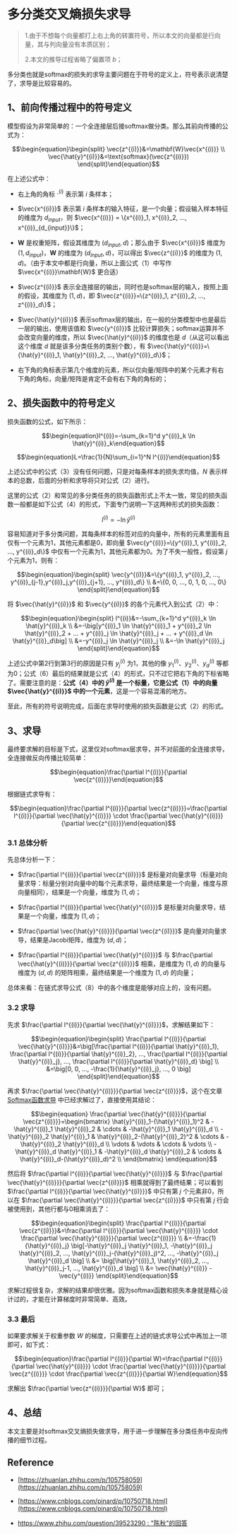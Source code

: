 # 多分类交叉熵损失求导

> 1.由于不想每个向量都打上右上角的转置符号，所以本文的向量都是行向量，其与列向量没有本质区别；
> 
> 2.本文的推导过程省略了偏置项 $b$；

多分类也就是softmax的损失的求导主要问题在于符号的定义上，符号表示说清楚了，求导是比较容易的。

## 1、前向传播过程中的符号定义

模型假设为非常简单的：一个全连接层后接softmax做分类。那么其前向传播的公式为：

$$\begin{equation}\begin{split}
\vec{z^{(i)}}&=\mathbf{W}\vec{x^{(i)}} \\
\vec{\hat{y}^{(i)}}&=\text{softmax}(\vec{z^{(i)}})
\end{split}\end{equation}$$

在上述公式中：

* 右上角的角标 $\cdot^{(i)}$ 表示第 $i$ 条样本；

* $\vec{x^{(i)}}$ 表示第 $i$ 条样本的输入特征，是一个向量；假设输入样本特征的维度为 $d_{input}$，则 $\vec{x^{(i)}} = \{x^{(i)}_1, x^{(i)}_2, ..., x^{(i)}_{d_{input}}\}$；

* $\mathbf{W}$ 是权重矩阵，假设其维度为 $(d_{input}, d)$；那么由于 $\vec{x^{(i)}}$ 维度为 $(1, d_{input})$，$\mathbf{W}$ 的维度为 $(d_{input}, d)$，可以得出 $\vec{z^{(i)}}$ 的维度为 $(1, d)$。（由于本文中都是行向量，所以上面公式（1）中写作 $\vec{x^{(i)}}\mathbf{W}$ 更合适）

* $\vec{z^{(i)}}$ 表示全连接层的输出，同时也是softmax层的输入，按照上面的假设，其维度为 $(1, d)$，即 $\vec{z^{(i)}}=\{z^{(i)}_1, z^{(i)}_2, ..., z^{(i)}_d\}$；

* $\vec{\hat{y}^{(i)}}$ 表示softmax层的输出，在一般的分类模型中也是最后一层的输出，使用该值和 $\vec{y^{(i)}}$ 比较计算损失；softmax运算并不会改变向量的维度，所以 $\vec{\hat{y}^{(i)}}$ 的维度也是 $d$（从这可以看出这个维度 $d$ 就是该多分类任务的类别个数），有 $\vec{\hat{y}^{(i)}}=\{\hat{y}^{(i)}_1, \hat{y}^{(i)}_2, ..., \hat{y}^{(i)}_d\}$；

* 右下角的角标表示第几个维度的元素，所以仅向量/矩阵中的某个元素才有右下角的角标，向量/矩阵是肯定不会有右下角的角标的；

## 2、损失函数中的符号定义

损失函数的公式，如下所示：

$$\begin{equation}l^{(i)}=-\sum_{k=1}^d y^{(i)}_k \ln \hat{y}^{(i)}_k\end{equation}$$

$$\begin{equation}L=\frac{1}{N}\sum_{i=1}^N l^{(i)}\end{equation}$$

上述公式中的公式（3）没有任何问题，只是对每条样本的损失求均值，$N$ 表示样本的总数，后面的分析和求导将只对公式（2）进行。

这里的公式（2）和常见的多分类任务的损失函数形式上不太一致，常见的损失函数一般都是如下公式（4）的形式，下面专门说明一下这两种形式的损失函数：

$$\begin{equation}l^{(i)}=-\ln \hat{y}^{(i)}\end{equation}$$

容易知道对于多分类问题，其每条样本的标签对应的向量中，所有的元素里面有且仅有一个元素为1，其他元素都是0，即向量 $\vec{y^{(i)}}=\{y^{(i)}_1, y^{(i)}_2, ..., y^{(i)}_d\}$ 中仅有一个元素为1，其他元素都为0。为了不失一般性，假设第 $j$ 个元素为1，则有：

$$\begin{equation}\begin{split}
\vec{y^{(i)}}&=\{y^{(i)}_1, y^{(i)}_2, ..., y^{(i)}_{j-1},y^{(i)}_j,y^{(i)}_{j+1}, ..., y^{(i)}_d\} \\
&=\{0, 0, ..., 0, 1, 0, ..., 0\}
\end{split}\end{equation}$$

将 $\vec{\hat{y}^{(i)}}$ 和 $\vec{y^{(i)}}$ 的各个元素代入到公式（2）中：

$$\begin{equation}\begin{split}
l^{(i)}&=-\sum_{k=1}^d y^{(i)}_k \ln \hat{y}^{(i)}_k \\
&=-\big[y^{(i)}_1 \ln \hat{y}^{(i)}_1 + y^{(i)}_2 \ln \hat{y}^{(i)}_2 + ... + y^{(i)}_j \ln \hat{y}^{(i)}_j + ... + y^{(i)}_d \ln \hat{y}^{(i)}_d\big] \\
&=-y^{(i)}_j \ln \hat{y}^{(i)}_j \\
&=-\ln \hat{y}^{(i)}_j
\end{split}\end{equation}$$

上述公式中第2行到第3行的原因是只有 $y^{(i)}_j$ 为1，其他的像 $y^{(i)}_1$、$y^{(i)}_2$、$y^{(i)}_d$ 等都为0；公式（6）最后的结果就是公式（4）的形式，只不过它把右下角的下标省略了。需要注意的是：**公式（4）中的 $\hat{y}^{(i)}$ 是一个标量，它是公式（1）中的向量 $\vec{\hat{y}^{(i)}}$ 中的一个元素**，这是一个容易混淆的地方。

至此，所有的符号说明完成，后面在求导时使用的损失函数是公式（2）的形式。

## 3、求导

最终要求解的目标是下式，这里仅对softmax层求导，并不对前面的全连接求导，全连接做反向传播比较简单：

$$\begin{equation}\frac{\partial l^{(i)}}{\partial \vec{z^{(i)}}}\end{equation}$$

根据链式求导有：

$$\begin{equation}\frac{\partial l^{(i)}}{\partial \vec{z^{(i)}}}=\frac{\partial l^{(i)}}{\partial \vec{\hat{y}^{(i)}}} \cdot \frac{\partial \vec{\hat{y}^{(i)}}}{\partial \vec{z^{(i)}}}\end{equation}$$

### 3.1 总体分析

先总体分析一下：

* $\frac{\partial l^{(i)}}{\partial \vec{z^{(i)}}}$ 是标量对向量求导（标量对向量求导：标量分别对向量中的每个元素求导，最终结果是一个向量，维度与原向量相同），结果是一个向量，维度为 $(1, d)$；

* $\frac{\partial l^{(i)}}{\partial \vec{\hat{y}^{(i)}}}$ 是标量对向量求导，结果是一个向量，维度为 $(1, d)$；

* $\frac{\partial \vec{\hat{y}^{(i)}}}{\partial \vec{z^{(i)}}}$ 是向量对向量求导，结果是Jacobi矩阵，维度为 $(d, d)$；

* $\frac{\partial l^{(i)}}{\partial \vec{\hat{y}^{(i)}}}$ 与 $\frac{\partial \vec{\hat{y}^{(i)}}}{\partial \vec{z^{(i)}}}$ 相乘，是维度为 $(1, d)$ 的向量与维度为 $(d, d)$ 的矩阵相乘，最终结果是一个维度为 $(1, d)$ 的向量；

总体来看：在链式求导公式（8）中的各个维度是能够对应上的，没有问题。

### 3.2 求导

先求 $\frac{\partial l^{(i)}}{\partial \vec{\hat{y}^{(i)}}}$，求解结果如下：

$$\begin{equation}\begin{split}
\frac{\partial l^{(i)}}{\partial \vec{\hat{y}^{(i)}}}&=\big[\frac{\partial l^{(i)}}{\partial \hat{y}^{(i)}_1}, \frac{\partial l^{(i)}}{\partial \hat{y}^{(i)}_2}, ..., \frac{\partial l^{(i)}}{\partial \hat{y}^{(i)}_j}, ..., \frac{\partial l^{(i)}}{\partial \hat{y}^{(i)}_d} \big] \\
&=\big[0, 0, ..., -\frac{1}{\hat{y}^{(i)}_j}, ..., 0 \big]
\end{split}\end{equation}$$

再求 $\frac{\partial \vec{\hat{y}^{(i)}}}{\partial \vec{z^{(i)}}}$，这个在文章 [Softmax函数求导](../Softmax函数求导/) 中已经求解过了，直接使用其结论：

$$\begin{equation}
\frac{\partial \vec{\hat{y}^{(i)}}}{\partial \vec{z^{(i)}}}=\begin{bmatrix}
   \hat{y}^{(i)}_1-(\hat{y}^{(i)}_1)^2 & -\hat{y}^{(i)}_1 \hat{y}^{(i)}_2 & \cdots & -\hat{y}^{(i)}_1 \hat{y}^{(i)}_d \\
   -\hat{y}^{(i)}_2 \hat{y}^{(i)}_1 & \hat{y}^{(i)}_2-(\hat{y}^{(i)}_2)^2 & \cdots & -\hat{y}^{(i)}_2 \hat{y}^{(i)}_d \\
   \vdots & \vdots & \cdots & \vdots \\
   -\hat{y}^{(i)}_d \hat{y}^{(i)}_1 & -\hat{y}^{(i)}_d \hat{y}^{(i)}_2 & \cdots & \hat{y}^{(i)}_d-(\hat{y}^{(i)}_d)^2 \\
\end{bmatrix}
\end{equation}$$

然后将 $\frac{\partial l^{(i)}}{\partial \vec{\hat{y}^{(i)}}}$ 与 $\frac{\partial \vec{\hat{y}^{(i)}}}{\partial \vec{z^{(i)}}}$ 相乘就得到了最终结果；可以看到 $\frac{\partial l^{(i)}}{\partial \vec{\hat{y}^{(i)}}}$ 中只有第 $j$ 个元素非0，所以在 $\frac{\partial \vec{\hat{y}^{(i)}}}{\partial \vec{z^{(i)}}}$ 中只有第 $j$ 行会被使用到，其他行都与0相乘消去了：

$$\begin{equation}\begin{split}
\frac{\partial l^{(i)}}{\partial \vec{z^{(i)}}}&=\frac{\partial l^{(i)}}{\partial \vec{\hat{y}^{(i)}}} \cdot \frac{\partial \vec{\hat{y}^{(i)}}}{\partial \vec{z^{(i)}}} \\
&=-\frac{1}{\hat{y}^{(i)}_j} \big[-\hat{y}^{(i)}_j \hat{y}^{(i)}_1, -\hat{y}^{(i)}_j \hat{y}^{(i)}_2, ..., \hat{y}^{(i)}_j-(\hat{y}^{(i)}_j)^2, ..., -\hat{y}^{(i)}_j \hat{y}^{(i)}_d \big] \\
&= \big[\hat{y}^{(i)}_1, \hat{y}^{(i)}_2, ..., \hat{y}^{(i)}_j-1, ..., \hat{y}^{(i)}_d \big] \\
&= \vec{\hat{y}^{(i)}} - \vec{y^{(i)}}
\end{split}\end{equation}$$

求解过程很复杂，求解的结果却很优雅。因为softmax函数和损失本身就是精心设计过的，才能在计算梯度时非常简单、高效。

### 3.3 最后

如果要求解关于权重参数 $W$ 的梯度，只需要在上述的链式求导公式中再加上一项即可，如下式：

$$\begin{equation}\frac{\partial l^{(i)}}{\partial W}=\frac{\partial l^{(i)}}{\partial \vec{\hat{y}^{(i)}}} \cdot \frac{\partial \vec{\hat{y}^{(i)}}}{\partial \vec{z^{(i)}}} \cdot \frac{\partial \vec{z^{(i)}}}{\partial W}\end{equation}$$

求解出 $\frac{\partial \vec{z^{(i)}}}{\partial W}$ 即可；

## 4、总结

本文主要是对softmax交叉熵损失做求导，用于进一步理解在多分类任务中反向传播的细节过程。

## Reference

* [https://zhuanlan.zhihu.com/p/105758059](https://zhuanlan.zhihu.com/p/105758059)

* [https://www.cnblogs.com/pinard/p/10750718.html](https://www.cnblogs.com/pinard/p/10750718.html)

* [https://www.zhihu.com/question/39523290 : "陈秋"的回答](https://www.zhihu.com/question/39523290)
